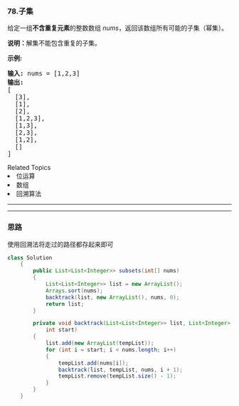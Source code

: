 ### 78.子集
<p>给定一组<strong>不含重复元素</strong>的整数数组&nbsp;<em>nums</em>，返回该数组所有可能的子集（幂集）。</p>

<p><strong>说明：</strong>解集不能包含重复的子集。</p>

<p><strong>示例:</strong></p>

<pre><strong>输入:</strong> nums = [1,2,3]
<strong>输出:</strong>
[
  [3],
&nbsp; [1],
&nbsp; [2],
&nbsp; [1,2,3],
&nbsp; [1,3],
&nbsp; [2,3],
&nbsp; [1,2],
&nbsp; []
]</pre>
<div><div>Related Topics</div><div><li>位运算</li><li>数组</li><li>回溯算法</li></div></div>



---
---


### 思路
使用回溯法将走过的路径都存起来即可
``` java
class Solution
    {
        public List<List<Integer>> subsets(int[] nums)
        {
            List<List<Integer>> list = new ArrayList();
            Arrays.sort(nums);
            backtrack(list, new ArrayList(), nums, 0);
            return list;
        }

        private void backtrack(List<List<Integer>> list, List<Integer> tempList, int[] nums,
            int start)
        {
            list.add(new ArrayList(tempList));
            for (int i = start; i < nums.length; i++)
            {
                tempList.add(nums[i]);
                backtrack(list, tempList, nums, i + 1);
                tempList.remove(tempList.size() - 1);
            }
        }
    }
```